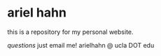 # ariel hahn

this is a repository for my personal website.

*questions* just email me! arielhahn @ ucla DOT edu
